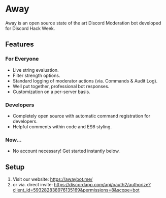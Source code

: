 # Away
Away is an open source state of the art Discord Moderation bot developed for Discord Hack Week.
## Features
### For Everyone
- Live string evaluation.
- Filter strength options.
- Standard logging of moderator actions (via. Commands & Audit Log).
- Well put together, professional bot responses.
- Customization on a per-server basis.
### Developers
- Completely open source with automatic command registration for developers.
- Helpful comments within code and ES6 styling.
### Now...
- No account necessary! Get started instantly below.
## Setup
1. Visit our website: https://awaybot.me/
2. or via. direct invite: https://discordapp.com/api/oauth2/authorize?client_id=593282838976135169&permissions=8&scope=bot
